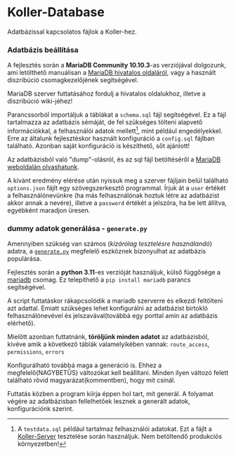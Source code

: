 # Koller-Database

Adatbázissal kapcsolatos fájlok a Koller-hez.

### Adatbázis beállítása

A fejlesztés során a **MariaDB Community 10.10.3**-as verziójával dolgozunk, ami letölthető manuálisan a [MariaDB hivatalos oldaláról](https://mariadb.com/downloads/community/), vagy a használt diszribúció csomagkezelőjének segítségével.

MariaDB szerver futtatásához fordulj a hivatalos oldalukhoz, illetve a diszribúció wiki-jéhez!

Parancssorból importáljuk a táblákat a `schema.sql` fájl segítségével. Ez a fájl tartalmazza az adatbázis sémáját, de fel szükséges tölteni alapvető információkkal, a felhasználói adatok mellett[^1], mint például engedélyekkel. Erre az általunk fejlesztéskor használt konfiguráció a `config.sql` fájlban található. Azonban saját konfiguráció is készíthető, sőt ajánlott!

[^1]: A `testdata.sql` például tartalmaz felhasználói adatokat. Ezt a fájlt a [Koller-Server](https://github.com/KollerSystems/Koller-Server) tesztelése során használjuk. Nem betöltendő produkciós környezetben!

Az adatbázisból való "dump"-olásról, és az sql fájl betöltéséről a [MariaDB weboldalán olvashatunk](https://mariadb.com/kb/en/mariadb-dumpmysqldump/).

A kívánt eredmény elérése után nyissuk meg a szerver fájljain belül található `options.json` fájlt egy szövegszerkesztő programmal. Írjuk át a `user` értékét a felhasználónevünkre (ha más felhasználónak hoztuk létre az adatbázist akkor annak a nevére), illetve a `password` értékét a jelszóra, ha be lett állítva, egyébként maradjon üresen.

### dummy adatok generálása - `generate.py`

Amennyiben szükség van számos (_kizárólag tesztelésre használandó_) adatra, a [`generate.py`](../generate.py) megfelelő eszköznek bizonyulhat az adatbázis populárása.

Fejlesztés során a **python 3.11**-es verzióját használjuk, külső függősége a [mariadb](https://pypi.org/project/mariadb/) csomag. Ez telepíthető a `pip install mariadb` parancs segítségével.

A script futtatáskor rákapcsolódik a mariadb szerverre és elkezdi feltölteni azt adattal. Emiatt szükséges lehet konfigurálni az adatbázist birtokló felhasználónevével és jelszavával(továbbá egy porttal amin az adatbázis elérhető).

Mielőtt azonban futtatnánk, **töröljünk minden adatot** az adatbázisból, kivéve amik a következő táblák valamelyikében vannak: `route_access`, `permissions`, `errors`

Konfigurálható továbbá maga a generáció is. Ehhez a megfelelő(NAGYBETŰS) változókat kell beállítani. Minden ilyen változó felett található rövid magyarázat(kommentben), hogy mit csinál.

Futtatás közben a program kiírja éppen hol tart, mit generál. A folyamat végére az adatbázisban fellelhetőek lesznek a generált adatok, konfigurációnk szerint.